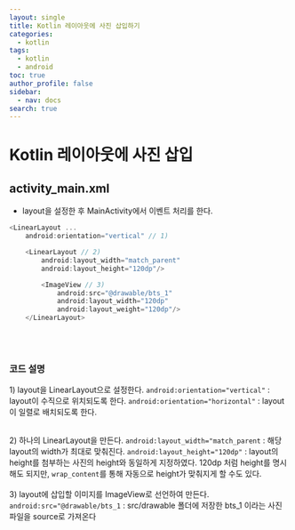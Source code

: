```yaml
---
layout: single
title: Kotlin 레이아웃에 사진 삽입하기
categories:
  - kotlin
tags:
  - kotlin
  - android
toc: true
author_profile: false
sidebar:
  - nav: docs
search: true
---
```

# Kotlin 레이아웃에 사진 삽입
## activity_main.xml
- layout을 설정한 후 MainActivity에서 이벤트 처리를 한다.


```kotlin
<LinearLayout ...
	android:orientation="vertical" // 1)

	<LinearLayout // 2)
		android:layout_width="match_parent"
		android:layout_height="120dp"/>

		<ImageView // 3)
			android:src="@drawable/bts_1"
			android:layout_width="120dp"
			android:layout_weight="120dp"/>
	</LinearLayout>
```
<br><br>
### 코드 설명
1\)
layout을 LinearLayout으로 설정한다.
`android:orientation="vertical"` : layout이 수직으로 위치되도록 한다.
`android:orientation="horizontal"` : layout이 일렬로 배치되도록 한다.
<br><br>

2\)
하나의 LinearLayout을 만든다.
`android:layout_width="match_parent` : 해당 layout의 width가 최대로 맞춰진다.
`android:layout_height="120dp"` : layout의 height를 첨부하는 사진의 height와 동일하게 지정하였다. 120dp 처럼 height를 명시해도 되지만, `wrap_content`를 통해 자동으로 height가 맞춰지게 할 수도 있다.
<br><br>
3\)
layout에 삽입할 이미지를 ImageView로 선언하여 만든다.
`android:src="@drawable/bts_1` : src/drawable 폴더에 저장한 bts_1 이라는 사진파일을 source로 가져온다